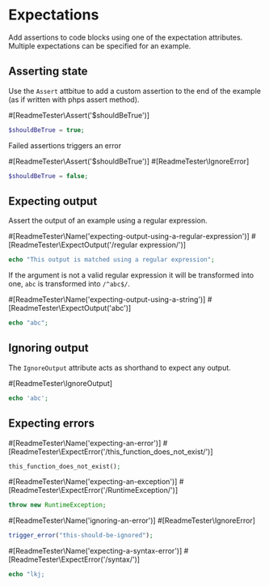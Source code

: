 # Expectations

Add assertions to code blocks using one of the expectation attributes.
Multiple expectations can be specified for an example.

## Asserting state

Use the `Assert` attbitue to add a custom assertion to the end of the example
(as if written with phps assert method).

#[ReadmeTester\Assert('$shouldBeTrue')]
```php
$shouldBeTrue = true;
```

Failed assertions triggers an error

#[ReadmeTester\Assert('$shouldBeTrue')]
#[ReadmeTester\IgnoreError]
```php
$shouldBeTrue = false;
```

## Expecting output

Assert the output of an example using a regular expression.

#[ReadmeTester\Name('expecting-output-using-a-regular-expression')]
#[ReadmeTester\ExpectOutput('/regular expression/')]
```php
echo "This output is matched using a regular expression";
```

If the argument is not a valid regular expression it will be transformed into
one, `abc` is transformed into `/^abc$/`.

#[ReadmeTester\Name('expecting-output-using-a-string')]
#[ReadmeTester\ExpectOutput('abc')]
```php
echo "abc";
```

## Ignoring output

The `IgnoreOutput` attribute acts as shorthand to expect any output.

#[ReadmeTester\IgnoreOutput]
```php
echo 'abc';
```

## Expecting errors

#[ReadmeTester\Name('expecting-an-error')]
#[ReadmeTester\ExpectError('/this_function_does_not_exist/')]
```php
this_function_does_not_exist();
```

#[ReadmeTester\Name('expecting-an-exception')]
#[ReadmeTester\ExpectError('/RuntimeException/')]
```php
throw new RuntimeException;
```

#[ReadmeTester\Name('ignoring-an-error')]
#[ReadmeTester\IgnoreError]
```php
trigger_error("this-should-be-ignored");
```

#[ReadmeTester\Name('expecting-a-syntax-error')]
#[ReadmeTester\ExpectError('/syntax/')]
```php
echo "lkj;
```
